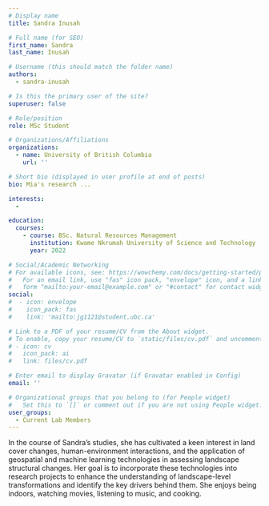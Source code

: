 ```yaml
---
# Display name
title: Sandra Inusah

# Full name (for SEO)
first_name: Sandra
last_name: Inusah

# Username (this should match the folder name)
authors:
  - sandra-inusah

# Is this the primary user of the site?
superuser: false

# Role/position
role: MSc Student

# Organizations/Affiliations
organizations:
  - name: University of British Columbia
    url: ''

# Short bio (displayed in user profile at end of posts)
bio: Mia's research ...

interests:
  - 

education:
  courses:
    - course: BSc. Natural Resources Management
      institution: Kwame Nkrumah University of Science and Technology
      year: 2022

# Social/Academic Networking
# For available icons, see: https://wowchemy.com/docs/getting-started/page-builder/#icons
#   For an email link, use "fas" icon pack, "envelope" icon, and a link in the
#   form "mailto:your-email@example.com" or "#contact" for contact widget.
social:
#  - icon: envelope
#    icon_pack: fas
#    link: 'mailto:jg1121@student.ubc.ca'

# Link to a PDF of your resume/CV from the About widget.
# To enable, copy your resume/CV to `static/files/cv.pdf` and uncomment the lines below.
# - icon: cv
#   icon_pack: ai
#   link: files/cv.pdf

# Enter email to display Gravatar (if Gravatar enabled in Config)
email: ''

# Organizational groups that you belong to (for People widget)
#   Set this to `[]` or comment out if you are not using People widget.
user_groups:
  - Current Lab Members
---
```


In the course of Sandra’s studies, she has cultivated a keen interest in land cover changes, human-environment interactions, and the application of geospatial and machine learning technologies in assessing landscape structural changes. Her goal is to incorporate these technologies into research projects to enhance the understanding of landscape-level transformations and identify the key drivers behind them. She enjoys being indoors, watching movies, listening to music, and cooking.
